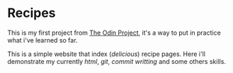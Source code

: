 # Recipes

This is my first project from [The Odin Project](https://www.theodinproject.com), it's a way to put in practice what i've learned so far.

This is a simple website that index (*delicious*) recipe pages. Here i'll demonstrate my currently *html*, *git*, *commit writting* and some others skills.
